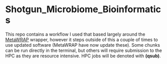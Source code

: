 # Shotgun_Microbiome_Bioinformatics

This repo contains a workflow I used that based largely around the [MetaWRAP](https://github.com/bxlab/metaWRAP/blob/master/Usage_tutorial.md) wrapper, however it steps outside of this a couple of times to use updated software (MetaWRAP have now update these). Some chunks can be run directly in the terminal, but others will require submission to the HPC as they are resource intensive. HPC jobs will be denoted with **(qsub)**.